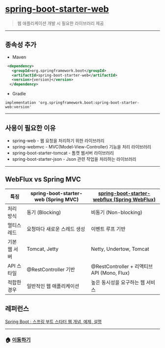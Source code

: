 # [spring-boot-starter-web](https://mvnrepository.com/artifact/org.springframework.boot/spring-boot-starter-web)

> 웹 애플리케이션 개발 시 필요한 라이브러리 제공

---

## 종속성 추가

* Maven

```xml
 <dependency>
   <groupId>org.springframework.boot</groupId>
   <artifactId>spring-boot-starter-web</artifactId>
   <version>{version}</version>
  </dependency>
```

* Gradle

```Gradle
implementation 'org.springframework.boot:spring-boot-starter-web:version'
```

---

## 사용이 필요한 이유

* spring-web - 웹 요청을 처리하기 위한 라이브러리
* spring-webmvc - MVC(Model-View-Controller) 기능을 처리 라이브러리
* spring-boot-starter-tomcat - 톰캣 웹서버 라이브러리
* spring-boot-starter-json - Json 관련 작업을 처리하는 라이브러리

---

## WebFlux vs Spring MVC

|특징      | spring-boot-starter-web (Spring MVC) | [spring-boot-starter-webflux (Spring WebFlux)](./spring-boot-starter-webflux.md)|
|---------|--------------------------------------------|---------------------------------------------|
|처리 방식| 동기 (Blocking) | 비동기 (Non-blocking) |
|멀티스레드| 요청마다 새로운 스레드 생성 | 이벤트 루프 기반 |
|기본 웹 서버| Tomcat, Jetty | Netty, Undertow, Tomcat |
|API 스타일| @RestController 기반 | @RestController + 리액티브 API (Mono, Flux) |
|적합한 경우| 일반적인 웹 애플리케이션 | 높은 동시성을 요구하는 웹 서비스 |

## 레퍼런스

[Spring Boot : 스프링 부트 스타터 웹 개념, 예제, 설명](https://jjeongil.tistory.com/2142)

---

### 🏠 [이동하기](../../../README.md)
